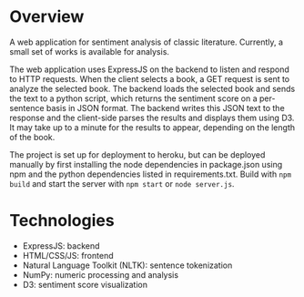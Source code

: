 # Overview

A web application for sentiment analysis of classic literature. Currently, a small set of works is available for analysis.

The web application uses ExpressJS on the backend to listen and respond to HTTP requests. When the client selects a book, a GET request is sent to analyze the selected book. The backend loads the selected book and sends the text to a python script, which returns the sentiment score on a per-sentence basis in JSON format. The backend writes this JSON text to the response and the client-side parses the results and displays them using D3. It may take up to a minute for the results to appear, depending on the length of the book.

The project is set up for deployment to heroku, but can be deployed manually by first installing the node dependencies in package.json using npm and the python dependencies listed in requirements.txt. Build with `npm build` and start the server with `npm start` or `node server.js`.

# Technologies

* ExpressJS: backend
* HTML/CSS/JS: frontend
* Natural Language Toolkit (NLTK): sentence tokenization
* NumPy: numeric processing and analysis
* D3: sentiment score visualization
